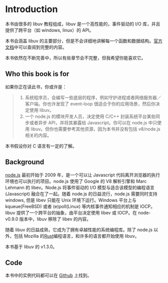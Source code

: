# Introduction

本书由很多的 libuv 教程组成，libuv 是一个高性能的，事件驱动的 I/O 库，并且提供了跨平台（如 windows, linux）的 API。

本书会涵盖 libuv 的主要部分，但是不会详细地讲解每一个函数和数据结构。[官方文档](http://docs.libuv.org/en/v1.x/)中可以查阅到完整的内容。

本书依然在不断完善中，所以有些章节会不完整，但我希望你能喜欢它。

## Who this book is for

如果你正在读此书，你或许是：

> 1.  系统程序员，会编写一些底层的程序，例如守护进程或者网络服务器／客户端。你也许发现了 event-loop 很适合于你的应用场景，然后你决定使用 libuv。
> 2.  一个 node.js 的模块开发人员，决定使用 C/C++ 封装系统平台某些同步或者异步 API，并将其暴露给 Javascript。你可以在 node.js 中只使用 libuv。但你也需要参考其他资源，因为本书并没有包括 v8/node.js 相关的内容。

本书假设你对 C 语言有一定的了解。

## Background

[node.js](https://nodejs.org/en/) 最初开始于 2009 年，是一个可以让 Javascript 代码离开浏览器的执行环境也可以执行的项目。node.js 使用了 Google 的 V8 解析引擎和 Marc Lehmann 的 libev。Node.js 将事件驱动的 I/O 模型与适合该模型的编程语言 (Javascript) 融合在了一起。随着 node.js 的日益流行，node.js 需要同时支持 windows, 但是 libev 只能在 Unix 环境下运行。Windows 平台上与 kqueue(FreeBSD) 或者 (e)poll(Linux) 等内核事件通知相应的机制是 IOCP。libuv 提供了一个跨平台的抽象，由平台决定使用 libev 或 IOCP。在 node-v0.9.0 版本中，libuv 移除了 libev 的内容。

随着 libuv 的日益成熟，它成为了拥有卓越性能的系统编程库。除了 node.js 以外，包括 Mozilla 的[Rust](http://rust-lang.org)编程语言，和许多的语言都开始使用 libuv。

本书基于 libuv 的 v1.3.0。

## Code

本书中的实例代码都可以在 [Github](https://github.com/nikhilm/uvbook/tree/master/code) 上找到。
